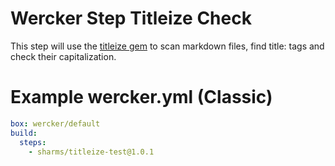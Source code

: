 # Wercker Step Titleize Check

This step will use the [titleize gem](https://github.com/granth/titleize) to scan markdown files, find title: tags and check their capitalization. 

# Example wercker.yml (Classic)

```yml
box: wercker/default
build:
  steps:
    - sharms/titleize-test@1.0.1
```
